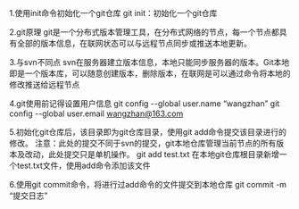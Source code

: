 1.使用init命令初始化一个git仓库
git init：初始化一个git仓库

2.git原理
git是一个分布式版本管理工具，在分布式网络的节点，每一个节点都具有全部的版本信息，在联网状态可以与远程节点同步或推送本地更新。

3.与svn不同点
svn在服务器建立版本信息，本地只能同步服务器的版本。Git本地即是一个版本库，可以随意创建版本，删除版本，在联网是可以通过命令将本地的修改推送给远程节点

4.git使用前记得设置用户信息
git config --global user.name “wangzhan”
git config --global user.email wangzhan@163.com

5.初始化git仓库后，该目录即为git仓库目录，使用git add命令提交该目录进行的修改。
注意：此处的提交不同于svn的提交，git本地仓库管理当前节点的所有版本及改动，此处提交只是单机操作。
git add test.txt
在本地git仓库根目录新增一个test.txt文件，使用add命令添加该文件

6.使用git commit命令，将进行过add命令的文件提交到本地仓库
git commit -m “提交日志”




